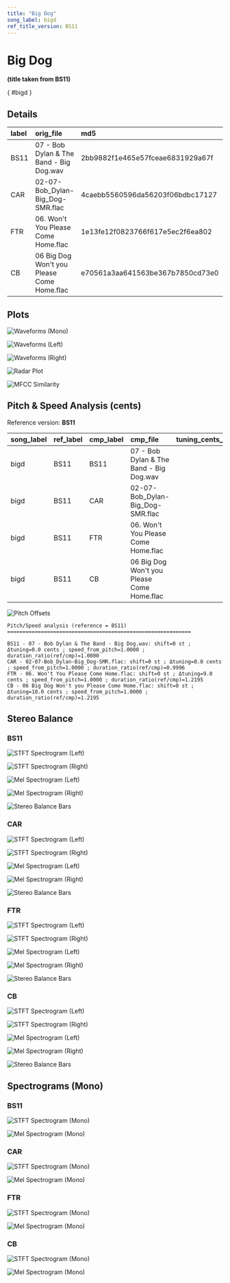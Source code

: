 ```yaml
---
title: "Big Dog"
song_label: bigd
ref_title_version: BS11
---
```


# Big Dog

**(title taken from BS11)**

[](){ #bigd }

## Details

| label   | orig_file                                  | md5                              |   disc |   track |   duration_sec | duration_fmt   |   loudness |   loudness_left |   loudness_right |   loudness_balance |       rms |   rms_left |   rms_right |   rms_balance |   lr_corr |   spectral_centroid |
|:--------|:-------------------------------------------|:---------------------------------|-------:|--------:|---------------:|:---------------|-----------:|----------------:|-----------------:|-------------------:|----------:|-----------:|------------:|--------------:|----------:|--------------------:|
| BS11    | 07 - Bob Dylan & The Band - Big Dog.wav    | 2bb9882f1e465e57fceae6831929a67f |      2 |       7 |        23.56   | 00:23:560      |   -18.5231 |        -18.4243 |         -18.1402 |          -0.284101 | 0.100907  |   0.105651 |   0.0999695 |    0.00568132 | 0.905287  |             3977.11 |
| CAR     | 02-07-Bob_Dylan-Big_Dog-SMR.flac           | 4caebb5560596da56203f06bdbc17127 |      2 |       7 |        23.5684 | 00:23:568      |   -18.5102 |        -18.4095 |         -18.1289 |          -0.280574 | 0.10085   |   0.10559  |   0.0999111 |    0.00567842 | 0.905286  |             3262.72 |
| FTR     | 06. Won't You Please Come Home.flac        | 1e13fe12f0823766f617e5ec2f6ea802 |      4 |       6 |        19.32   | 00:19:320      |   -22.9854 |        -18.6523 |         -22.4494 |           3.79706  | 0.0685631 |   0.104541 |   0.0793434 |    0.0251979  | 0.0493262 |             2028.71 |
| CB      | 06 Big Dog Won't you Please Come Home.flac | e70561a3aa641563be367b7850cd73e0 |      4 |       6 |        19.32   | 00:19:320      |   -22.99   |        -18.6589 |         -22.4497 |           3.79079  | 0.0686189 |   0.104583 |   0.0794285 |    0.0251548  | 0.049313  |             2028.28 |

## Plots
![Waveforms (Mono)](bigd-waveforms_Mono.png)

![Waveforms (Left)](bigd-waveforms_L.png)

![Waveforms (Right)](bigd-waveforms_R.png)

![Radar Plot](bigd-radar_plot.png)

![MFCC Similarity](bigd-similarity_matrix.png)

## Pitch & Speed Analysis (cents)

Reference version: **BS11**

| song_label   | ref_label   | cmp_label   | cmp_file                                   |   tuning_cents_cmp |   tuning_cents_ref |   delta_tuning_cents |   semitone_shift_vs_ref |   chroma_similarity |   speed_factor_from_pitch |   duration_ratio_ref_over_cmp |
|:-------------|:------------|:------------|:-------------------------------------------|-------------------:|-------------------:|---------------------:|------------------------:|--------------------:|--------------------------:|------------------------------:|
| bigd         | BS11        | BS11        | 07 - Bob Dylan & The Band - Big Dog.wav    |                  7 |                  7 |                    0 |                       0 |            1        |                         1 |                      1        |
| bigd         | BS11        | CAR         | 02-07-Bob_Dylan-Big_Dog-SMR.flac           |                  7 |                  7 |                    0 |                       0 |            0.998257 |                         1 |                      0.999643 |
| bigd         | BS11        | FTR         | 06. Won't You Please Come Home.flac        |                 16 |                  7 |                    9 |                       0 |            0.99116  |                         1 |                      1.21946  |
| bigd         | BS11        | CB          | 06 Big Dog Won't you Please Come Home.flac |                 17 |                  7 |                   10 |                       0 |            0.993705 |                         1 |                      1.21946  |

![Pitch Offsets](bigd-pitch_offsets.png)

````text
Pitch/Speed analysis (reference = BS11)
============================================================

BS11 - 07 - Bob Dylan & The Band - Big Dog.wav: shift=0 st ; Δtuning=0.0 cents ; speed_from_pitch=1.0000 ; duration_ratio(ref/cmp)=1.0000
CAR - 02-07-Bob_Dylan-Big_Dog-SMR.flac: shift=0 st ; Δtuning=0.0 cents ; speed_from_pitch=1.0000 ; duration_ratio(ref/cmp)=0.9996
FTR - 06. Won't You Please Come Home.flac: shift=0 st ; Δtuning=9.0 cents ; speed_from_pitch=1.0000 ; duration_ratio(ref/cmp)=1.2195
CB - 06 Big Dog Won't you Please Come Home.flac: shift=0 st ; Δtuning=10.0 cents ; speed_from_pitch=1.0000 ; duration_ratio(ref/cmp)=1.2195

````

## Stereo Balance

### BS11

![STFT Spectrogram (Left)](bigd-BS11_spectrogram_L.png)

![STFT Spectrogram (Right)](bigd-BS11_spectrogram_R.png)

![Mel Spectrogram (Left)](bigd-BS11_melspec_L.png)

![Mel Spectrogram (Right)](bigd-BS11_melspec_R.png)

![Stereo Balance Bars](bigd-BS11_balance.png)

### CAR

![STFT Spectrogram (Left)](bigd-CAR_spectrogram_L.png)

![STFT Spectrogram (Right)](bigd-CAR_spectrogram_R.png)

![Mel Spectrogram (Left)](bigd-CAR_melspec_L.png)

![Mel Spectrogram (Right)](bigd-CAR_melspec_R.png)

![Stereo Balance Bars](bigd-CAR_balance.png)

### FTR

![STFT Spectrogram (Left)](bigd-FTR_spectrogram_L.png)

![STFT Spectrogram (Right)](bigd-FTR_spectrogram_R.png)

![Mel Spectrogram (Left)](bigd-FTR_melspec_L.png)

![Mel Spectrogram (Right)](bigd-FTR_melspec_R.png)

![Stereo Balance Bars](bigd-FTR_balance.png)

### CB

![STFT Spectrogram (Left)](bigd-CB_spectrogram_L.png)

![STFT Spectrogram (Right)](bigd-CB_spectrogram_R.png)

![Mel Spectrogram (Left)](bigd-CB_melspec_L.png)

![Mel Spectrogram (Right)](bigd-CB_melspec_R.png)

![Stereo Balance Bars](bigd-CB_balance.png)

## Spectrograms (Mono)

### BS11

![STFT Spectrogram (Mono)](bigd-BS11_spectrogram_Mono.png)

![Mel Spectrogram (Mono)](bigd-BS11_melspec_Mono.png)

### CAR

![STFT Spectrogram (Mono)](bigd-CAR_spectrogram_Mono.png)

![Mel Spectrogram (Mono)](bigd-CAR_melspec_Mono.png)

### FTR

![STFT Spectrogram (Mono)](bigd-FTR_spectrogram_Mono.png)

![Mel Spectrogram (Mono)](bigd-FTR_melspec_Mono.png)

### CB

![STFT Spectrogram (Mono)](bigd-CB_spectrogram_Mono.png)

![Mel Spectrogram (Mono)](bigd-CB_melspec_Mono.png)

